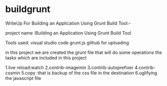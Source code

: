 # buildgrunt
WriteUp For Building an Application Using Grunt Build Tool:-

project name :Building an Application Using Grunt Build Tool



Tools used:
visual studio code
grunt.js
github for uploading

in this project we are created the grunt file that will do some operations
the tasks which are included in this project

1.live reload:watch
2.contrib-imagemin
3.contrib-autoprefixer
4.contrib-cssmin
5.copy :that is backup of the css file in the destination
6.uglifying the javascript file
